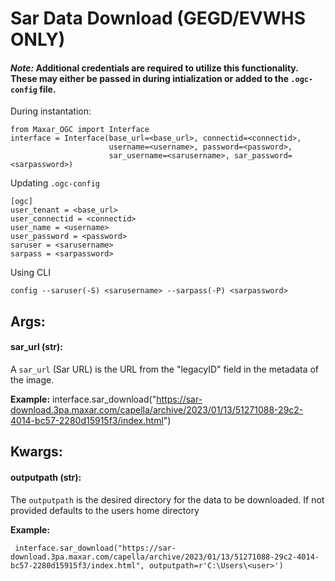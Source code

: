 # Sar Data Download (GEGD/EVWHS ONLY)

#### *Note:* Additional credentials are required to utilize this functionality. These may either be passed in during intialization or added to the `.ogc-config` file.

During instantation:
		
	from Maxar_OGC import Interface
	interface = Interface(base_url=<base_url>, connectid=<connectid>, 
						  username=<username>, password=<password>, 
						  sar_username=<sarusername>, sar_password=<sarpassword>)
	
Updating `.ogc-config`
	
	[ogc]
	user_tenant = <base_url>
	user_connectid = <connectid>
	user_name = <username>
	user_password = <password>
	saruser = <sarusername>
	sarpass = <sarpassword>
	
Using CLI

	config --saruser(-S) <sarusername> --sarpass(-P) <sarpassword>

## Args:

#### sar_url (str):

  A `sar_url` (Sar URL) is the URL from the "legacyID" field in the metadata of the image.

   **Example:**
   interface.sar_download("https://sar-download.3pa.maxar.com/capella/archive/2023/01/13/51271088-29c2-4014-bc57-2280d15915f3/index.html")	 


## Kwargs:

#### outputpath (str):

  The `outputpath` is the desired directory for the data to be downloaded. If not provided defaults to the users home directory

   **Example:**
   
     interface.sar_download("https://sar-download.3pa.maxar.com/capella/archive/2023/01/13/51271088-29c2-4014-bc57-2280d15915f3/index.html", outputpath=r'C:\Users\<user>')

